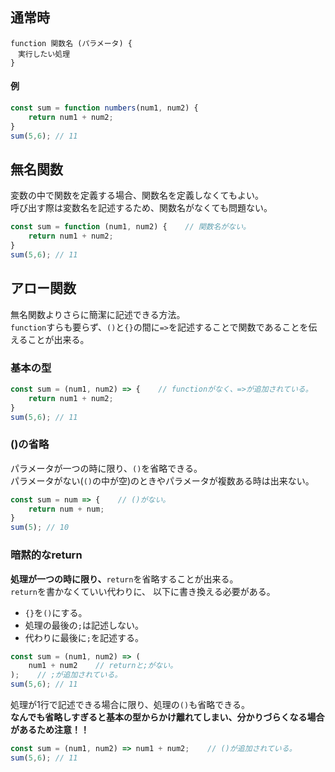 ## 通常時
```
function 関数名 (パラメータ) {
　実行したい処理
}
```
#### 例
```javascript
const sum = function numbers(num1, num2) {
    return num1 + num2;
} 
sum(5,6); // 11
```

## 無名関数
変数の中で関数を定義する場合、関数名を定義しなくてもよい。  
呼び出す際は変数名を記述するため、関数名がなくても問題ない。
```javascript
const sum = function (num1, num2) {    // 関数名がない。
    return num1 + num2;
} 
sum(5,6); // 11
```
## アロー関数
無名関数よりさらに簡潔に記述できる方法。  
`function`すらも要らず、`()`と`{}`の間に`=>`を記述することで関数であることを伝えることが出来る。
### 基本の型
```javascript
const sum = (num1, num2) => {    // functionがなく、=>が追加されている。
    return num1 + num2;
} 
sum(5,6); // 11
```

### ()の省略
パラメータが一つの時に限り、`()`を省略できる。  
パラメータがない(`()`の中が空)のときやパラメータが複数ある時は出来ない。
```javascript
const sum = num => {    // ()がない。
    return num + num;
} 
sum(5); // 10
```

### 暗黙的なreturn
**処理が一つの時に限り、**`return`を省略することが出来る。  
`return`を書かなくていい代わりに、 以下に書き換える必要がある。  
- `{}`を`()`にする。
- 処理の最後の`;`は記述しない。
- 代わりに最後に`;`を記述する。
```javascript
const sum = (num1, num2) => (
    num1 + num2    // returnと;がない。
);    // ;が追加されている。
sum(5,6); // 11
```
処理が1行で記述できる場合に限り、処理の`()`も省略できる。  
**なんでも省略しすぎると基本の型からかけ離れてしまい、分かりづらくなる場合があるため注意！！**
```javascript
const sum = (num1, num2) => num1 + num2;    // ()が追加されている。
sum(5,6); // 11
```
